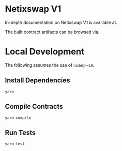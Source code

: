 # Netixswap V1

In-depth documentation on Netixswap V1 is available at.

The built contract artifacts can be browsed via.

# Local Development

The following assumes the use of `node@>=10`.

## Install Dependencies

`yarn`

## Compile Contracts

`yarn compile`

## Run Tests

`yarn test`
